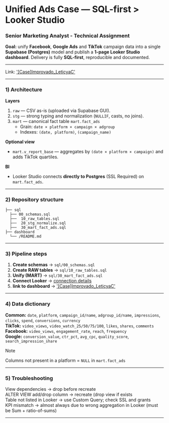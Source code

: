 # Unified Ads Case — SQL-first > Looker Studio
### Senior Marketing Analyst - Technical Assignment

**Goal:** unify **Facebook**, **Google Ads** and **TikTok** campaign data into a single **Supabase (Postgres)** model and publish a **1-page Looker Studio dashboard**. Delivery is fully **SQL-first**, reproducible and documented.

---

Link: ['[Case]Improvado_LeticyaC'](https://lookerstudio.google.com/reporting/184c64e4-d4fb-4a58-803a-aa436e2de6b3/page/05hZF)

---

### 1) Architecture

**Layers**
1. `raw` — CSV as-is (uploaded via Supabase GUI).
2. `stg` — strong typing and normalization (`NULLIF`, casts, no joins).
3. `mart` — canonical fact table `mart.fact_ads`  
   - Grain: `date × platform × campaign × adgroup`  
   - Indexes: `(date, platform)`, `(campaign_name)`

**Optional view**
- `mart.v_report_base` — aggregates by `(date × platform × campaign)` and adds TikTok quartiles.

**BI**
- Looker Studio connects **directly to Postgres** (SSL Required) on `mart.fact_ads`.

---

### 2) Repository structure
```
├── sql
  ├── 00_schemas.sql
  ├──  10_raw_tables.sql
  ├──  20_stg_normalize.sql
  ├──  30_mart_fact_ads.sql
├── dashboard
  └── /README.md
```
---

### 3) Pipeline steps

1. **Create schemas** → `sql/00_schemas.sql`  
2. **Create RAW tables** → `sql/10_raw_tables.sql`
3. **Unify (MART)** → `sql/30_mart_fact_ads.sql`  
5. **Connect Looker** → [connection details](https://github.com/leticyamaria/case-improvado/tree/main/dashboard#readme)
6. **link to dashboard** → ['[Case]Improvado_LeticyaC'](https://lookerstudio.google.com/reporting/184c64e4-d4fb-4a58-803a-aa436e2de6b3/page/05hZF)

---

### 4) Data dictionary

**Common:** `date`, `platform`, `campaign_id/name`, `adgroup_id/name`, `impressions`, `clicks`, `spend`, `conversions`, `currency`  
**TikTok:** `video_views`, `video_watch_25/50/75/100`, `likes`, `shares`, `comments`  
**Facebook:** `video_views`, `engagement_rate`, `reach`, `frequency`  
**Google:** `conversion_value`, `ctr_pct`, `avg_cpc`, `quality_score`, `search_impression_share`  
>[!NOTE]
>Columns not present in a platform = `NULL` in `mart.fact_ads`

---

### 5) Troubleshooting
View dependencies → drop before recreate  
ALTER VIEW add/drop column → recreate (drop view if exists  
Table not listed in Looker → use Custom Query; check SSL and grants  
KPI mismatch → almost always due to wrong aggregation in Looker (must be Sum + ratio-of-sums)  

---




